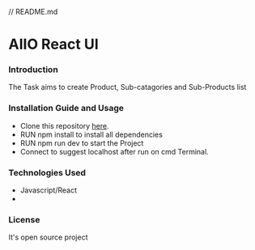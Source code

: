 // README.md
# AIIO React UI

### Introduction
The Task aims to create Product, Sub-catagories and Sub-Products list

### Installation Guide and Usage
* Clone this repository [here](https://github.com/varunthaker/aiio-react-UI.git).
* RUN npm install to install all dependencies
* RUN npm run dev to start the Project
* Connect to suggest localhost after run on cmd Terminal.
  
### Technologies Used
* Javascript/React
* 
### License
It's open source project
